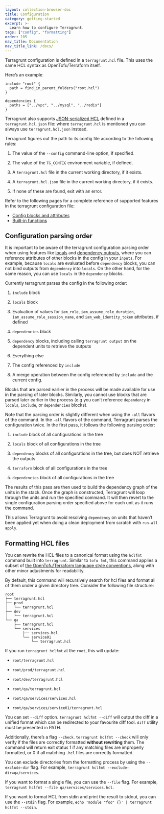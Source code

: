 ```yaml
---
layout: collection-browser-doc
title: Configuration
category: getting-started
excerpt: >-
  Learn how to configure Terragrunt.
tags: ["config", "formatting"]
order: 105
nav_title: Documentation
nav_title_link: /docs/
---
```


Terragrunt configuration is defined in a `terragrunt.hcl` file. This uses the same HCL syntax as OpenTofu/Terraform itself.

Here’s an example:

``` hcl
include "root" {
  path = find_in_parent_folders("root.hcl")
}

dependencies {
  paths = ["../vpc", "../mysql", "../redis"]
}
```

Terragrunt also supports [JSON-serialized HCL](https://github.com/hashicorp/hcl/blob/hcl2/json/spec.md) defined in a `terragrunt.hcl.json` file: where `terragrunt.hcl` is mentioned you can always use `terragrunt.hcl.json` instead.

Terragrunt figures out the path to its config file according to the following rules:

1. The value of the `--config` command-line option, if specified.

2. The value of the `TG_CONFIG` environment variable, if defined.

3. A `terragrunt.hcl` file in the current working directory, if it exists.

4. A `terragrunt.hcl.json` file in the current working directory, if it exists.

5. If none of these are found, exit with an error.

Refer to the following pages for a complete reference of supported features in the terragrunt configuration file:

- [Config blocks and attributes]({{site.baseurl}}/docs/reference/config-blocks-and-attributes/)
- [Built-in functions]({{site.baseurl}}/docs/reference/built-in-functions/)

## Configuration parsing order

It is important to be aware of the terragrunt configuration parsing order when using features like [locals]({{site.baseurl}}/docs/features/locals/#locals) and [dependency outputs]({{site.baseurl}}/docs/features/stacks#passing-outputs-between-units), where you can reference attributes of other blocks in the config in your `inputs`. For example, because `locals` are evaluated before `dependency` blocks, you can not bind outputs from `dependency` into `locals`. On the other hand, for the same reason, you can use `locals` in the `dependency` blocks.

Currently terragrunt parses the config in the following order:

1. `include` block

2. `locals` block

3. Evaluation of values for `iam_role`, `iam_assume_role_duration`, `iam_assume_role_session_name`, and `iam_web_identity_token` attributes, if defined

4. `dependencies` block

5. `dependency` blocks, including calling `terragrunt output` on the dependent units to retrieve the outputs

6. Everything else

7. The config referenced by `include`

8. A merge operation between the config referenced by `include` and the current config.

Blocks that are parsed earlier in the process will be made available for use in the parsing of later blocks. Similarly, you cannot use blocks that are parsed later earlier in the process (e.g you can’t reference `dependency` in `locals`, `include`, or `dependencies` blocks).

Note that the parsing order is slightly different when using the `-all` flavors of the command. In the `-all` flavors of the command, Terragrunt parses the configuration twice. In the first pass, it follows the following parsing order:

1. `include` block of all configurations in the tree

2. `locals` block of all configurations in the tree

3. `dependency` blocks of all configurations in the tree, but does NOT retrieve the outputs

4. `terraform` block of all configurations in the tree

5. `dependencies` block of all configurations in the tree

The results of this pass are then used to build the dependency graph of the units in the stack. Once the graph is constructed, Terragrunt will loop through the units and run the specified command. It will then revert to the single configuration parsing order specified above for each unit as it runs the command.

This allows Terragrunt to avoid resolving `dependency` on units that haven’t been applied yet when doing a clean deployment from scratch with `run-all apply`.

## Formatting HCL files

You can rewrite the HCL files to a canonical format using the `hclfmt` command built into `terragrunt`. Similar to `tofu fmt`, this command applies a subset of [the OpenTofu/Terraform language style conventions](https://www.terraform.io/docs/configuration/style.html), along with other minor adjustments for readability.

By default, this command will recursively search for hcl files and format all of them under a given directory tree. Consider the following file structure:

```tree
root
├── terragrunt.hcl
├── prod
│   └── terragrunt.hcl
├── dev
│   └── terragrunt.hcl
└── qa
    ├── terragrunt.hcl
    └── services
        ├── services.hcl
        └── service01
            └── terragrunt.hcl
```

If you run `terragrunt hclfmt` at the `root`, this will update:

- `root/terragrunt.hcl`

- `root/prod/terragrunt.hcl`

- `root/dev/terragrunt.hcl`

- `root/qa/terragrunt.hcl`

- `root/qa/services/services.hcl`

- `root/qa/services/service01/terragrunt.hcl`

You can set `--diff` option. `terragrunt hclfmt --diff` will output the diff in a unified format which can be redirected to your favourite diff tool. `diff` utility must be presented in PATH.

Additionally, there’s a flag `--check`. `terragrunt hclfmt --check` will only verify if the files are correctly formatted **without rewriting** them. The command will return exit status 1 if any matching files are improperly formatted, or 0 if all matching `.hcl` files are correctly formatted.

You can exclude directories from the formatting process by using the `--exclude-dir` flag. For example, `terragrunt hclfmt --exclude-dir=qa/services`.

If you want to format a single file, you can use the `--file` flag. For example, `terragrunt hclfmt --file qa/services/services.hcl`.

If you want to format HCL from stdin and print the result to stdout, you can use the `--stdin` flag. For example, `echo 'module "foo" {}' | terragrunt hclfmt --stdin`.
